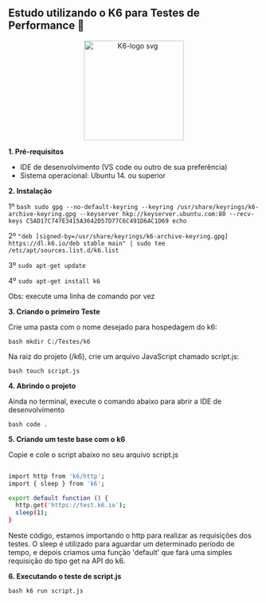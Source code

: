 
## Estudo utilizando o K6 para Testes de Performance 🚀

<p align="center">
  <img src="https://github.com/user-attachments/assets/b1474a3b-0e5b-4ce9-9fbe-bbd0024e3e20" alt="K6-logo svg" width="200">
</p>


**1. Pré-requisitos**

* IDE de desenvolvimento (VS code ou outro de sua preferência)
* Sistema operacional: Ubuntu 14. ou superior

**2. Instalação**

1º
``bash
sudo gpg --no-default-keyring --keyring /usr/share/keyrings/k6-archive-keyring.gpg --keyserver hkp://keyserver.ubuntu.com:80 --recv-keys C5AD17C747E3415A3642D57D77C6C491D6AC1D69
echo
`` 

2º
``
"deb [signed-by=/usr/share/keyrings/k6-archive-keyring.gpg] https://dl.k6.io/deb stable main" | sudo tee /etc/apt/sources.list.d/k6.list
``

3º
``
sudo apt-get update
``

4º
``
sudo apt-get install k6
``

Obs: execute uma linha de comando por vez

**3. Criando o primeiro Teste**

Crie uma pasta com o nome desejado para hospedagem do k6:

``bash
mkdir C:/Testes/k6
``

Na raiz do projeto (/k6), crie um arquivo JavaScript chamado script.js:

``bash
touch script.js
``

**4. Abrindo o projeto**

Ainda no terminal, execute o comando abaixo para abrir a IDE de desenvolvimento

``bash
code .
``

**5. Criando um teste base com o k6**

Copie e cole o script abaixo no seu arquivo script.js

```bash

import http from 'k6/http';
import { sleep } from 'k6';

export default function () {
  http.get('https://test.k6.io');
  sleep(1);
}
```

Neste código, estamos importando o http para realizar as requisições dos 
testes. O sleep é utilizado para aguardar um determinado período de tempo, 
e depois criamos uma função 'default' que fará uma simples requisição do 
tipo get na API do k6.

**6. Executando o teste de script.js**

``bash
k6 run script.js
``



